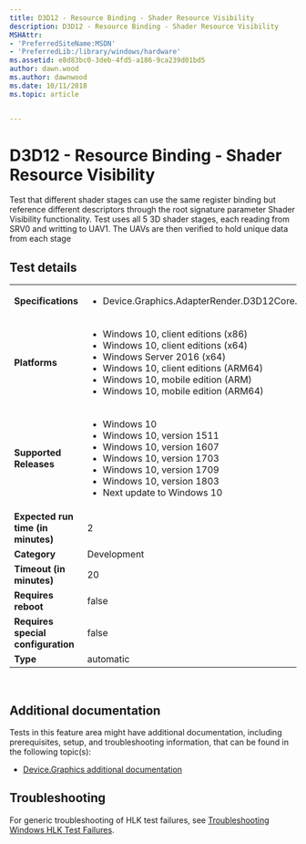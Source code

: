 ```yaml
---
title: D3D12 - Resource Binding - Shader Resource Visibility
description: D3D12 - Resource Binding - Shader Resource Visibility
MSHAttr:
- 'PreferredSiteName:MSDN'
- 'PreferredLib:/library/windows/hardware'
ms.assetid: e8d83bc0-3deb-4fd5-a186-9ca239d01bd5
author: dawn.wood
ms.author: dawnwood
ms.date: 10/11/2018
ms.topic: article


---
```


# <span id="p_hlk_test.7afeb58f-ab42-4015-b7ce-db5c4ddbce8f"></span>D3D12 - Resource Binding - Shader Resource Visibility


Test that different shader stages can use the same register binding but reference different descriptors through the root signature parameter Shader Visibility functionality. Test uses all 5 3D shader stages, each reading from SRV0 and writting to UAV1. The UAVs are then verified to hold unique data from each stage

## Test details
|||
|---|---|
| **Specifications**  | <ul><li>Device.Graphics.AdapterRender.D3D12Core.CoreRequirement</li></ul> |  
| **Platforms**   | <ul><li>Windows 10, client editions (x86)</li><li>Windows 10, client editions (x64)</li><li>Windows Server 2016 (x64)</li><li>Windows 10, client editions (ARM64)</li><li>Windows 10, mobile edition (ARM)</li><li>Windows 10, mobile edition (ARM64)</li></ul> |
| **Supported Releases** | <ul><li>Windows 10</li><li>Windows 10, version 1511</li><li>Windows 10, version 1607</li><li>Windows 10, version 1703</li><li>Windows 10, version 1709</li><li>Windows 10, version 1803</li><li>Next update to Windows 10</li></ul> |
|**Expected run time (in minutes)**| 2 |
|**Category**| Development |
|**Timeout (in minutes)**| 20 |
|**Requires reboot**| false |
|**Requires special configuration**| false |
|**Type**| automatic |

 

## <span id="Additional_documentation"></span><span id="additional_documentation"></span><span id="ADDITIONAL_DOCUMENTATION"></span>Additional documentation


Tests in this feature area might have additional documentation, including prerequisites, setup, and troubleshooting information, that can be found in the following topic(s):

-   [Device.Graphics additional documentation](device-graphics-additional-documentation.md)

## <span id="Troubleshooting"></span><span id="troubleshooting"></span><span id="TROUBLESHOOTING"></span>Troubleshooting


For generic troubleshooting of HLK test failures, see [Troubleshooting Windows HLK Test Failures](..\user\troubleshooting-windows-hlk-test-failures.md).

 

 






